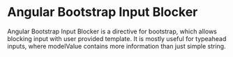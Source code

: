 # Angular Bootstrap Input Blocker

Angular Bootstrap Input Blocker is a directive for bootstrap, which allows blocking input with user provided template.
It is mostly useful for typeahead inputs, where modelValue contains more information than just simple string.
